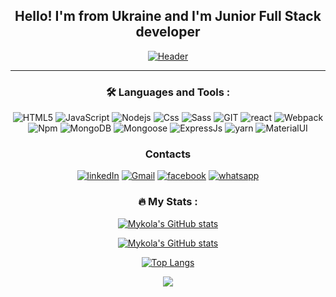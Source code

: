 <div align="center">

## Hello! I'm from Ukraine and I'm Junior Full Stack developer

[![Header](https://media.giphy.com/media/fgLPuyyoxzl3166xGo/giphy-downsized-large.gif)](https://www.youtube.com/watch?v=kYqv0LpuCyM)

---

### :hammer_and_wrench: Languages and Tools :

![HTML5](https://img.shields.io/badge/-HTML5-090909?style=for-the-badge&logo=HTML5&logoColor=tomato)
![JavaScript](https://img.shields.io/badge/-JavaScript-090909?style=for-the-badge&logo=JavaScript&logoColor=yellow)
![Nodejs](https://img.shields.io/badge/-Nodejs-090909?style=for-the-badge&logo=Node.js&logoColor=grren)
![Css](https://img.shields.io/badge/-Css3-090909?style=for-the-badge&logo=css3&logoColor=green)
![Sass](https://img.shields.io/badge/-Sass-090909?style=for-the-badge&logo=Sass&logoColor=pin)
![GIT](https://img.shields.io/badge/-GIT-090909?style=for-the-badge&logo=GIT&logoColor=fff)
![react](https://img.shields.io/badge/-react-090909?style=for-the-badge&logo=react&logoColor=blue)
![Webpack](https://img.shields.io/badge/-Webpack-090909?style=for-the-badge&logo=Webpack&logoColor=salmon)
![Npm](https://img.shields.io/badge/-Npm-090909?style=for-the-badge&logo=Npm&logoColor=salmon)
![MongoDB](https://img.shields.io/badge/-mongoDB-090909?style=for-the-badge&logo=Mongodb&logoColor=green)
![Mongoose](https://img.shields.io/badge/-Mongoose-090909?style=for-the-badge&logo=Mongoose&logoColor=green)
![ExpressJs](https://img.shields.io/badge/-Express.Js-090909?style=for-the-badge&logo=Express&logoColor=green)
![yarn](https://img.shields.io/badge/-yarn-090909?style=for-the-badge&logo=yarn&logoColor=blue)
![MaterialUI](https://img.shields.io/badge/-MUI-090909?style=for-the-badge&logo=MUI&logoColor=blue)

### Contacts

[![linkedIn](https://img.shields.io/badge/-linkedin-090909?style=for-the-badge&logo=linkedin&logoColor=blue)](https://www.linkedin.com/in/mykola-senyuk-2112811b3/)
[![Gmail](https://img.shields.io/badge/-Gmail-090909?style=for-the-badge&logo=Gmail&logoColor=red)](mailto:tecster@gmail.com)
[![facebook](https://img.shields.io/badge/-facebook-090909?style=for-the-badge&logo=facebook&logoColor=blue)](https://www.facebook.com/profile.php?id=100001829246344&sk=allactivity)
[![whatsapp](https://img.shields.io/badge/-whatsapp-090909?style=for-the-badge&logo=whatsapp&logoColor=green)](https://api.whatsapp.com/send?phone=+447570944705)

### :fire: My Stats :

[![Mykola's GitHub stats](http://github-readme-streak-stats.herokuapp.com?user=mykolasenyuk&theme=dark&date_format=M%20j%5B%2C%20Y%5D)](https://git.io/streak-stats)

[![Mykola's GitHub stats](https://github-readme-stats.vercel.app/api?username=mykolasenyuk&theme=dark&show_icons=true)
](https://github.com/anuraghazra/github-readme-stats)

[![Top Langs](https://github-readme-stats.vercel.app/api/top-langs/?username=mykolasenyuk&layout=compact&theme=dark)](https://github.com/anuraghazra/github-readme-stats)

![](https://komarev.com/ghpvc/?username=your-github-mykolasenyuk&color=blue)

</div>
